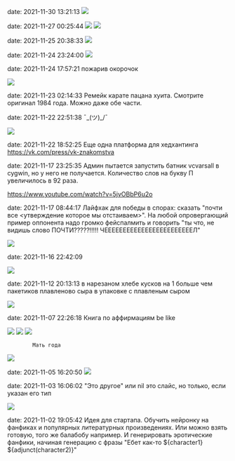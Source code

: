 date: 2021-11-30 13:21:13
![](/blog/static/img/dgbYjWgmS7w.jpg)

date: 2021-11-27 00:25:44
![](/blog/static/img/F_VEsB37n0o.jpg)
![](/blog/static/img/psxatbKJ5KQ.jpg)

date: 2021-11-25 20:38:33
![](/blog/static/img/6NcuzD22PCE.jpg)

date: 2021-11-24 23:24:00
![](/blog/static/img/VhxxkikLuuE.jpg)

date: 2021-11-24 17:57:21
пожарив окорочок

![](/blog/static/img/p1wf1uKuzu8.jpg)

date: 2021-11-23 02:14:33
Ремейк карате пацана хуита. Смотрите оригинал 1984 года. Можно даже обе части.

date: 2021-11-22 22:51:38
¯\_(ツ)_/¯

![](/blog/static/img/Xe0RbyALSFw.jpg)

date: 2021-11-22 18:52:25
Еще одна платформа для хедхантинга
https://vk.com/press/vk-znakomstva

date: 2021-11-17 23:25:35
Админ пытается запустить батник vcvarsall в cygwin, но у него не получается. Количество слов на букву П увеличилось в 92 раза.

https://www.youtube.com/watch?v=5jvOBbP6u2o

date: 2021-11-17 08:44:17
Лайфхак для победы в спорах: сказать "почти все <утверждение которое мы отстаиваем>". На любой опровергающий пример оппонента надо громко фейспалмить и говорить "ты что, не видишь слово ПОЧТИ?????!!!!! ЧЕЕЕЕЕЕЕЕЕЕЕЕЕЕЕЕЕЕЕЕЕЕЕЕЛ"

![](/blog/static/img/2Q80190BL_s.jpg)

date: 2021-11-16 22:42:09

![](/blog/static/img/pg8WIdkpQYU.jpg)

date: 2021-11-12 20:13:13
в нарезаном хлебе кусков на 1 больше чем пакетиков плавленово сыра в упаковке с плавленым сыром

![](/blog/static/img/doc2000053095_617774707)

date: 2021-11-07 22:26:18
Книга по аффирмациям be like

![](/blog/static/img/wAV2mT-xnnU.jpg)
![](/blog/static/img/g19cxFXD2PE.jpg)
![](/blog/static/img/knaDQ6eGbcw.jpg)

            Мать года
![](/blog/static/img/oNnpA7nw1n4.jpg)

date: 2021-11-05 16:20:50
![](/blog/static/img/zf84_uxuuwI.jpg)

date: 2021-11-03 16:06:02
"Это другое" или nil это слайс, но только, если указан его тип

![](/blog/static/img/BjKF0FecTX8.jpg)

date: 2021-11-02 19:05:42
Идея для стартапа. Обучить нейронку на фанфиках и популярных литературных произведениях. Или можно взять готовую, того же балабобу например. И генерировать эротические фанфики, начиная генерацию с фразы "Ебет как-то ${character1} ${adjunct(character2)}"
